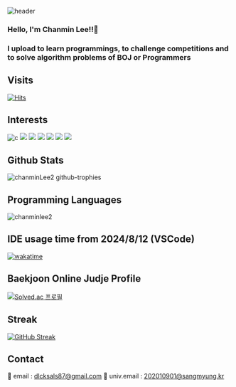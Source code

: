 ![header](https://capsule-render.vercel.app/api?type=wave&color=auto&height=200&section=header&text=&fontSize=90)

### Hello, I'm Chanmin Lee!!👋

### I upload to learn programmings, to challenge competitions and to solve algorithm problems of BOJ or Programmers

## Visits
[![Hits](https://hits.seeyoufarm.com/api/count/incr/badge.svg?url=https%3A%2F%2Fgithub.com%2FChanMinLee2%2F&count_bg=%237AD534&title_bg=%23ED7D7D&icon=&icon_color=%23F0EEEE&title=hits&edge_flat=false)](https://hits.seeyoufarm.com)

## Interests

![c](https://img.shields.io/badge/c-A8B9CC.svg?&style=for-the-badge&logo=c&logoColor=blue) <img src="https://img.shields.io/badge/Python-3776AB?style=for-the-badge&logo=Python&logoColor=white"> <img src="https://img.shields.io/badge/java-007396?style=for-the-badge&logo=OpenJDK&logoColor=white"> <img src="https://img.shields.io/badge/HTML5-E34F26?style=for-the-badge&logo=html5&logoColor=FFF"/> <img src="https://img.shields.io/badge/CSS3-1572B6?style=for-the-badge&logo=css3&logoColor=FFF"/>
 <img src="https://img.shields.io/badge/javascript-F7DF1E?style=for-the-badge&logo=javascript&logoColor=black"> <img src="https://img.shields.io/badge/react-61DAFB?style=for-the-badge&logo=react&logoColor=black"> 


## Github Stats

![chanminLee2 github-trophies](https://stats.dooboo.io/api/github-trophies?login=chanminLee2)

## Programming Languages

<img src="https://github-readme-stats.vercel.app/api/top-langs?username=chanminlee2&show_icons=true&locale=en&layout=compact" alt="chanminlee2" />

## IDE usage time from 2024/8/12 (VSCode)

[![wakatime](https://wakatime.com/badge/user/d79b1d8e-514e-4b37-a51a-e709692f64db.svg)](https://wakatime.com/@d79b1d8e-514e-4b37-a51a-e709692f64db)

## Baekjoon Online Judje Profile

[![Solved.ac 프로필](http://mazassumnida.wtf/api/v2/generate_badge?boj=dlcksals87)](https://solved.ac/dlcksals87)

## Streak

[![GitHub Streak](https://streak-stats.demolab.com/?user=chanminLee2)](https://git.io/streak-stats)

## Contact

📧 email : dlcksals87@gmail.com
📮 univ.email : 202010901@sangmyung.kr
